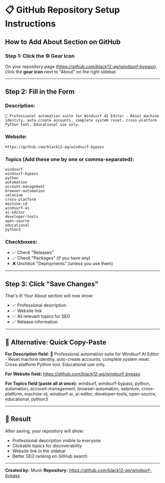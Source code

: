 # 📋 GitHub Repository Setup Instructions

## How to Add About Section on GitHub

### Step 1: Click the ⚙️ Gear Icon
On your repository page (https://github.com/black12-ag/windsurf-bypass), click the **gear icon** next to "About" on the right sidebar.

---

## Step 2: Fill in the Form

### **Description:**
```
🚀 Professional automation suite for Windsurf AI Editor - Reset machine identity, auto-create accounts, complete system reset. Cross-platform Python tool. Educational use only.
```

### **Website:**
```
https://github.com/black12-ag/windsurf-bypass
```

### **Topics** (Add these one by one or comma-separated):
```
windsurf
windsurf-bypass
python
automation
account-management
browser-automation
selenium
cross-platform
machine-id
windsurf-ai
ai-editor
developer-tools
open-source
educational
python3
```

### **Checkboxes:**
- ✅ Check "Releases"
- ✅ Check "Packages" (if you have any)
- ❌ Uncheck "Deployments" (unless you use them)

---

## Step 3: Click "Save Changes"

That's it! Your About section will now show:
- ✅ Professional description
- ✅ Website link
- ✅ All relevant topics for SEO
- ✅ Release information

---

## 📝 Alternative: Quick Copy-Paste

**For Description field:**
🚀 Professional automation suite for Windsurf AI Editor - Reset machine identity, auto-create accounts, complete system reset. Cross-platform Python tool. Educational use only.

**For Website field:**
https://github.com/black12-ag/windsurf-bypass

**For Topics field (paste all at once):**
windsurf, windsurf-bypass, python, automation, account-management, browser-automation, selenium, cross-platform, machine-id, windsurf-ai, ai-editor, developer-tools, open-source, educational, python3

---

## 🎯 Result

After saving, your repository will show:
- Professional description visible to everyone
- Clickable topics for discoverability
- Website link in the sidebar
- Better SEO ranking on GitHub search

---

**Created by:** Munir
**Repository:** https://github.com/black12-ag/windsurf-bypass
